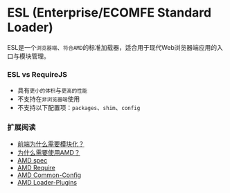 ESL (Enterprise/ECOMFE Standard Loader)
=====================

ESL是一个`浏览器端`、`符合AMD`的标准加载器，适合用于现代Web浏览器端应用的入口与模块管理。

### ESL vs RequireJS

- 具有`更小的体积`与`更高的性能`
- 不支持在`非浏览器端`使用
- 不支持以下配置项：`packages`、`shim`、`config`

### 扩展阅读

- [前端为什么需要模块化？](http://requirejs.org/docs/why.html)
- [为什么需要使用AMD？](http://requirejs.org/docs/whyamd.html)
- [AMD spec](https://github.com/amdjs/amdjs-api/wiki/AMD)
- [AMD Require](https://github.com/amdjs/amdjs-api/wiki/require)
- [AMD Common-Config](https://github.com/amdjs/amdjs-api/wiki/Common-Config)
- [AMD Loader-Plugins](https://github.com/amdjs/amdjs-api/wiki/Loader-Plugins)
